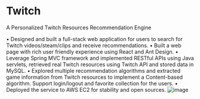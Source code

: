 # Twitch
A Personalized Twitch Resources Recommendation Engine

•	Designed and built a full-stack web application for users to search for Twitch videos/steam/clips and receive recommendations. 
•	Built a web page with rich user friendly experience using React and Ant Design.
•	Leverage Spring MVC framework and implemented RESTful APIs using Java servlets, retrieved real Twitch resources using Twitch API and stored data in MySQL.
•	Explored multiple recommendation algorithms and extracted game information from Twitch resources to implement a Content-based algorithm. Support login/logout and favorite collection for the users.
•	Deployed the service to AWS EC2 for stability and open sources.
![image](https://user-images.githubusercontent.com/97870806/211722300-43d1ff4b-4db9-4ff0-a250-2392099c36a9.png)
